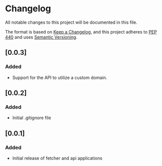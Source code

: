 # Changelog

All notable changes to this project will be documented in this file.

The format is based on [Keep a Changelog](https://keepachangelog.com/en/1.0.0/),
and this project adheres to [PEP 440](https://www.python.org/dev/peps/pep-0440/)
and uses [Semantic Versioning](https://semver.org/spec/v2.0.0.html).

## [0.0.3]

### Added 
* Support for the API to utilize a custom domain.

## [0.0.2]

### Added
* Initial .gitignore file

## [0.0.1]

### Added
* Initial release of fetcher and api applications
